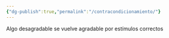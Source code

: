 ```yaml
---
{"dg-publish":true,"permalink":"/contracondicionamiento/"}
---
```


Algo desagradable se vuelve agradable por estímulos correctos